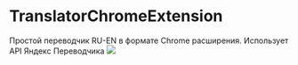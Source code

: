 # TranslatorChromeExtension
Простой переводчик RU-EN в формате Chrome расширения. Использует API Яндекс Переводчика
![](images/readme.png)
